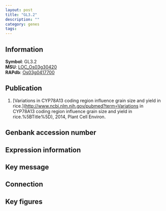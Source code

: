 ```yaml
---
layout: post
title: "GL3.2"
description: ""
category: genes
tags: 
---
```


## Information
__Symbol__: GL3.2  
__MSU__: [LOC_Os03g30420](http://rice.plantbiology.msu.edu/cgi-bin/ORF_infopage.cgi?orf=LOC_Os03g30420)  
__RAPdb__: [Os03g0417700](http://rapdb.dna.affrc.go.jp/viewer/gbrowse_details/irgsp1?name=Os03g0417700)  

## Publication
1. [Variations in CYP78A13 coding region influence grain size and yield in rice.](http://www.ncbi.nlm.nih.gov/pubmed?term=Variations in CYP78A13 coding region influence grain size and yield in rice.%5BTitle%5D), 2014, Plant Cell Environ.

## Genbank accession number

## Expression information

## Key message

## Connection

## Key figures


